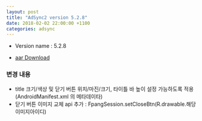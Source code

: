```yaml
---
layout: post
title: "AdSync2 version 5.2.8"
date: 2018-02-02 22:00:00 +1100
categories: adsync 
---
```


- Version name : 5.2.8

- [aar Download](https://storage.googleapis.com/chris-work/mightymedia/adsync/adsync2_5.2.8.aar)

### 변경 내용
- title 크기/색상 및 닫기 버튼 위치/마진/크기, 타이틀 바 높이 설정 가능하도록 적용 (AndroidManifest.xml 의 메타데이타)
- 닫기 버튼 이미지 교체 api 추가 : FpangSession.setCloseBtn(R.drawable.해당이미지아이디)